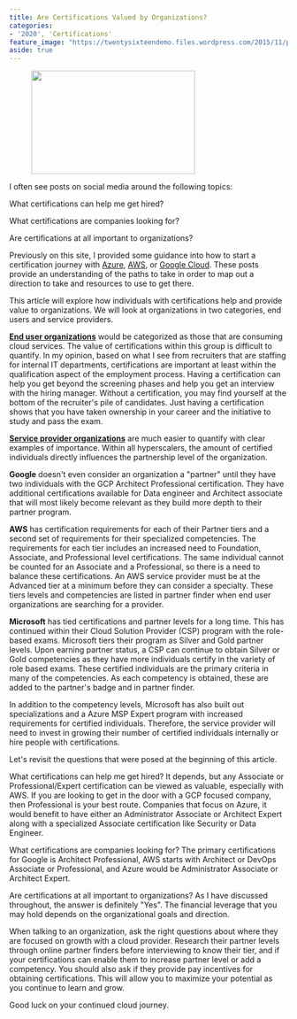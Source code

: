 ```yaml
---
title: Are Certifications Valued by Organizations?
categories:
- '2020', 'Certifications'
feature_image: "https://twentysixteendemo.files.wordpress.com/2015/11/post.png"
aside: true
---
```



<figure class="wp-block-image size-large is-resized"><img src="https://captainhyperscaler.files.wordpress.com/2019/10/multi-cloud2.png?w=282" alt="" class="wp-image-125" width="296" height="187"/></figure>


I often see posts on social media around the following topics:

What certifications can help me get hired?

What certifications are companies looking for?

Are certifications at all important to organizations?

Previously on this site, I provided some guidance into how to start a certification journey with <a rel="noreferrer noopener" aria-label="Azure (opens in a new tab)" href="https://captainhyperscaler.github.io/2020/01/28/where-do-i-start-with-the-cloud-part-1-microsoft-azure/" target="_blank">Azure</a>, <a rel="noreferrer noopener" aria-label="AWS (opens in a new tab)" href="https://captainhyperscaler.github.io/2020/01/29/where-do-i-start-with-the-cloud-part-2-amazon-web-services/" target="_blank">AWS</a>, or <a rel="noreferrer noopener" aria-label="Google Cloud (opens in a new tab)" href="https://captainhyperscaler.github.io/2020/01/30/where-do-i-start-with-the-cloud-part-3-google-cloud-platform/" target="_blank">Google Cloud</a>.   These posts provide an understanding of the paths to take in order to map out a direction to take and resources to use to get there. 

This article will explore how individuals with certifications help and provide value to organizations. We will look at organizations in two categories, end users and service providers. 

<span style="text-decoration:underline;"><strong>End user organizations</strong></span> would be categorized as those that are consuming cloud services. The value of certifications within this group is difficult to quantify. In my opinion, based on what I see from recruiters that are staffing for internal IT departments, certifications are important at least within the qualification aspect of the employment process. Having a certification can help you get beyond the screening phases and help you get an interview with the hiring manager. Without a certification, you may find yourself at the bottom of the recruiter's pile of candidates. Just having a certification shows that you have taken ownership in your career and the initiative to study and pass the exam. 

<span style="text-decoration:underline;"><strong>Service provider organizations</strong></span> are much easier to quantify with clear examples of importance. Within all hyperscalers, the amount of certified individuals directly influences the partnership level of the organization.

<strong>Google</strong> doesn't even consider an organization a "partner" until they have two individuals with the GCP Architect Professional certification. They have additional certifications available for Data engineer and Architect associate that will most likely become relevant as they build more depth to their partner program. 

<strong>AWS</strong> has certification requirements for each of their Partner tiers and a second set of requirements for their specialized competencies. The requirements for each tier includes an increased need to Foundation, Associate, and Professional level certifications. The same individual cannot be counted for an Associate and a Professional, so there is a need to balance these certifications. An AWS service provider must be at the Advanced tier at a minimum before they can consider a specialty. These tiers levels and competencies are listed in partner finder when end user organizations are searching for a provider. 

<strong>Microsoft</strong> has tied certifications and partner levels for a long time. This has continued within their Cloud Solution Provider (CSP) program with the role-based exams. Microsoft tiers their program as Silver and Gold partner levels. Upon earning partner status, a CSP can continue to obtain Silver or Gold competencies as they have more individuals certify in the variety of role based exams. These certified individuals are the primary criteria in many of the competencies. As each competency is obtained, these are added to the partner's badge and in partner finder. 

In addition to the competency levels, Microsoft has also built out specializations and a Azure MSP Expert program with increased requirements for certified individuals. Therefore, the service provider will need to invest in growing their number of certified individuals internally or hire people with certifications. 

Let's revisit the questions that were posed at the beginning of this article. 

What certifications can help me get hired?  It depends, but any Associate or Professional/Expert certification can be viewed as valuable, especially with AWS. If you are looking to get in the door with a GCP focused company, then Professional is your best route. Companies that focus on Azure, it would benefit to have either an Administrator Associate or Architect Expert along with a specialized Associate certification like Security or Data Engineer. 

What certifications are companies looking for?  The primary certifications for Google is Architect Professional, AWS starts with Architect or DevOps Associate or Professional, and Azure would be Administrator Associate or Architect Expert. 

Are certifications at all important to organizations? As I have discussed throughout, the answer is definitely "Yes". The financial leverage that you may hold depends on the organizational goals and direction. 

When talking to an organization, ask the right questions about where they are focused on growth with a cloud provider. Research their partner levels through online partner finders before interviewing to know their tier, and if your certifications can enable them to increase partner level or add a competency.  You should also ask if they provide pay incentives for obtaining certifications. This will allow you to maximize your potential as you continue to learn and grow. 

Good luck on your continued cloud journey. 
